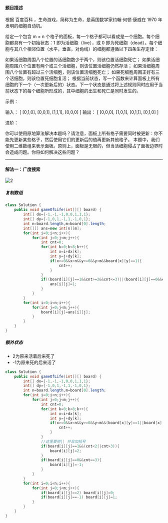 #### 题目描述
根据 百度百科 ，生命游戏，简称为生命，是英国数学家约翰·何顿·康威在 1970 年发明的细胞自动机。

给定一个包含 m × n 个格子的面板，每一个格子都可以看成是一个细胞。每个细胞都具有一个初始状态：1 即为活细胞（live），或 0 即为死细胞（dead）。每个细胞与其八个相邻位置（水平，垂直，对角线）的细胞都遵循以下四条生存定律：

如果活细胞周围八个位置的活细胞数少于两个，则该位置活细胞死亡；
如果活细胞周围八个位置有两个或三个活细胞，则该位置活细胞仍然存活；
如果活细胞周围八个位置有超过三个活细胞，则该位置活细胞死亡；
如果死细胞周围正好有三个活细胞，则该位置死细胞复活；
根据当前状态，写一个函数来计算面板上所有细胞的下一个（一次更新后的）状态。下一个状态是通过将上述规则同时应用于当前状态下的每个细胞所形成的，其中细胞的出生和死亡是同时发生的。

 

示例：

输入： 
[
  [0,1,0],
  [0,0,1],
  [1,1,1],
  [0,0,0]
]
输出：
[
  [0,0,0],
  [1,0,1],
  [0,1,1],
  [0,1,0]
]


进阶：

你可以使用原地算法解决本题吗？请注意，面板上所有格子需要同时被更新：你不能先更新某些格子，然后使用它们的更新后的值再更新其他格子。
本题中，我们使用二维数组来表示面板。原则上，面板是无限的，但当活细胞侵占了面板边界时会造成问题。你将如何解决这些问题？
***


#### 解法一：广度搜索
![2](D:\leetcode\图片\289.生命游戏\2.gif)
##### 复制数组
```java
class Solution {
    public void gameOfLife(int[][] board) {
        int[] dx={-1,-1,-1,0,0,1,1,1};
        int[] dy={-1,0,1,-1,1,-1,0,1};
        int n=board.length,m=board[0].length;
        int[][] ans=new int[n][m];
        for(int i=0;i<n;i++){
            for(int j=0;j<m;j++){
                int cnt=0;
                for(int k=0;k<8;k++){
                    int x=i+dx[k];
                    int y=j+dy[k];
                    if(x>=0&&x<n&&y>=0&&y<m&&board[x][y]==1){
                        cnt++;
                    }
                }
                if((board[i][j]==1&&cnt>=2&&cnt<=3)||(board[i][j]==0&&cnt==3)){
                    ans[i][j]=1;
                }
            }
        }
        for(int i=0;i<n;i++){
            for(int j=0;j<m;j++){
                board[i][j]=ans[i][j];
            }
        }
    }
}
```
##### 额外状态
* 2为原来活着后来死了
* -1为原来死的后来活了
```java
class Solution {
    public void gameOfLife(int[][] board) {
        int[] dx={-1,-1,-1,0,0,1,1,1};
        int[] dy={-1,0,1,-1,1,-1,0,1};
        int n=board.length,m=board[0].length;
        for(int i=0;i<n;i++){
            for(int j=0;j<m;j++){
                int cnt=0;
                for(int k=0;k<8;k++){
                    int x=i+dx[k];
                    int y=j+dy[k];
                    if(x>=0&&x<n&&y>=0&&y<m&&(board[x][y]==1||board[x][y]==2)){
                        cnt++;
                    }
                }
                //这里要用|| 并且加括号
                if(board[i][j]==1&&(cnt<2||cnt>3)){
                    board[i][j]=2;
                }
                if(board[i][j]==0&&cnt==3){
                    board[i][j]=-1;
                }
            }
        }
        for(int i=0;i<n;i++){
            for(int j=0;j<m;j++){
                if(board[i][j]==2) board[i][j]=0;
                if(board[i][j]==-1) board[i][j]=1;
            }
        }
    }
}
```